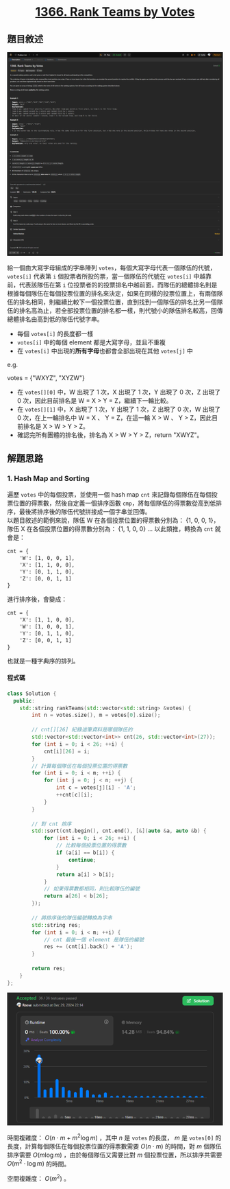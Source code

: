 # <center> [1366. Rank Teams by Votes](https://leetcode.com/problems/rank-teams-by-votes/description/) </center>

## 題目敘述

[![](https://raw.githubusercontent.com/reese60525/ForPicGo/main/Pictures202412292154781.png)](https://raw.githubusercontent.com/reese60525/ForPicGo/main/Pictures202412292154781.png)

給一個由大寫字母組成的字串陣列 `votes`，每個大寫字母代表一個隊伍的代號，`votes[i]` 代表第 `i` 個投票者所投的票，當一個隊伍的代號在 `votes[i]` 中越靠前，代表該隊伍在第 `i` 位投票者的的投票排名中越前面，而隊伍的總體排名則是根據每個隊伍在每個投票位置的排名來決定，如果在同樣的投票位置上，有兩個隊伍的排名相同，則繼續比較下一個投票位置，直到找到一個隊伍的排名比另一個隊伍的排名高為止，若全部投票位置的排名都一樣，則代號小的隊伍排名較高，回傳總體排名由高到低的隊伍代號字串。

- 每個 `votes[i]` 的長度都一樣
- `votes[i]` 中的每個 element 都是大寫字母，並且不重複
- 在 `votes[i]` 中出現的**所有字母**也都會全部出現在其他 `votes[j]` 中

e.g.  

votes = {"WXYZ", "XYZW"}

- 在 `votes[][0]` 中，W 出現了 1 次，X 出現了 1 次，Y 出現了 0 次，Z 出現了 0 次，因此目前排名是 W = X > Y = Z，繼續下一輪比較。
- 在 `votes[][1]` 中，X 出現了 1 次，Y 出現了 1 次，Z 出現了 0 次，W 出現了 0 次，在上一輪排名中 W = X 、 Y = Z，在這一輪 X > W 、 Y > Z，因此目前排名是 X > W > Y > Z。
- 確認完所有團體的排名後，排名為 X > W > Y > Z，return "XWYZ"。

## 解題思路

### 1. Hash Map and Sorting

遍歷 `votes` 中的每個投票，並使用一個 hash map `cnt` 來記錄每個隊伍在每個投票位置的得票數，然後自定義一個排序函數 `cmp`，將每個隊伍的得票數從高到低排序，最後將排序後的隊伍代號拼接成一個字串並回傳。  
以題目敘述的範例來說，隊伍 W 在各個投票位置的得票數分別為： {1, 0, 0, 1}，隊伍 X 在各個投票位置的得票數分別為： {1, 1, 0, 0} ... 以此類推，轉換為 `cnt` 就會是：

```text
cnt = {
    'W': [1, 0, 0, 1],
    'X': [1, 1, 0, 0],
    'Y': [0, 1, 1, 0],
    'Z': [0, 0, 1, 1]
}
```

進行排序後，會變成：

```text
cnt = {
    'X': [1, 1, 0, 0],
    'W': [1, 0, 0, 1],
    'Y': [0, 1, 1, 0],
    'Z': [0, 0, 1, 1]
}
```

也就是一種字典序的排列。

#### 程式碼

```cpp {.line-numbers}
class Solution {
  public:
    std::string rankTeams(std::vector<std::string> &votes) {
        int n = votes.size(), m = votes[0].size();

        // cnt[][26] 紀錄這筆資料是哪個隊伍的
        std::vector<std::vector<int>> cnt(26, std::vector<int>(27));
        for (int i = 0; i < 26; ++i) {
            cnt[i][26] = i;
        }
        // 計算每個隊伍在每個投票位置的得票數
        for (int i = 0; i < m; ++i) {
            for (int j = 0; j < n; ++j) {
                int c = votes[j][i] - 'A';
                ++cnt[c][i];
            }
        }

        // 對 cnt 排序
        std::sort(cnt.begin(), cnt.end(), [&](auto &a, auto &b) {
            for (int i = 0; i < 26; ++i) {
                // 比較每個投票位置的得票數
                if (a[i] == b[i]) {
                    continue;
                }
                return a[i] > b[i];
            }
            // 如果得票數都相同，則比較隊伍的編號
            return a[26] < b[26];
        });

        // 將排序後的隊伍編號轉換為字串
        std::string res;
        for (int i = 0; i < m; ++i) {
            // cnt 最後一個 element 是隊伍的編號
            res += (cnt[i].back() + 'A');
        }

        return res;
    }
};
```

[![](https://raw.githubusercontent.com/reese60525/ForPicGo/main/Pictures202412292221680.png)](https://raw.githubusercontent.com/reese60525/ForPicGo/main/Pictures202412292221680.png)

時間複雜度： $O(n \cdot m + m^2 \log m)$ ，其中 $n$ 是 `votes` 的長度， $m$ 是 `votes[0]` 的長度，計算每個隊伍在每個投票位置的得票數需要 $O(n \cdot m)$ 的時間，對 $m$ 個隊伍排序需要 $O(m \log m)$ ，由於每個隊伍又需要比對 $m$ 個投票位置，所以排序共需要 $O(m^2 \cdot \log m)$ 的時間。

空間複雜度： $O(m^2)$ 。
